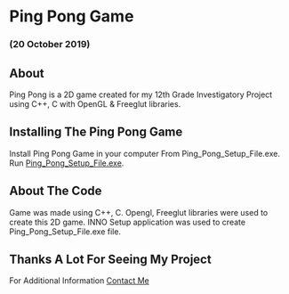 # Ping Pong Game 
### (20 October 2019)

## About
Ping Pong is a 2D game created for my 12th Grade Investigatory Project using C++, C with OpenGL & Freeglut libraries.

## Installing The Ping Pong Game
Install Ping Pong Game in your computer From Ping_Pong_Setup_File.exe.
Run [Ping_Pong_Setup_File.exe](https://github.com/Muthu-Palaniyappan-OL/PingPongGame/blob/main/Ping_Pong_Setup_File.exe).

## About The Code
Game was made using C++, C.
Opengl, Freeglut libraries were used to create this 2D game.
INNO Setup application was used to create Ping_Pong_Setup_File.exe file.

## Thanks A Lot For Seeing My Project
For Additional Information [Contact Me](https://www.instagram.com/muthu_palaniyappan_ol/)
